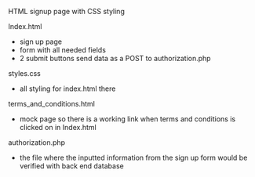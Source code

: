 HTML signup page with CSS styling

Index.html
  - sign up page
  - form with all needed fields
  - 2 submit buttons send data as a POST to authorization.php

styles.css
  - all styling for index.html there

terms_and_conditions.html
  - mock page so there is a working link when terms and conditions is clicked on in Index.html

authorization.php
  - the file where the inputted information from the sign up form would be verified with back end database

